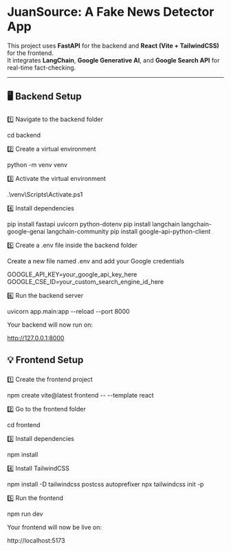 # JuanSource: A Fake News Detector App

This project uses **FastAPI** for the backend and **React (Vite + TailwindCSS)** for the frontend.  
It integrates **LangChain**, **Google Generative AI**, and **Google Search API** for real-time fact-checking.

---

## 🖥️ Backend Setup

### 
1️⃣ Navigate to the backend folder

cd backend

2️⃣ Create a virtual environment

python -m venv venv

3️⃣ Activate the virtual environment

.\venv\Scripts\Activate.ps1

4️⃣ Install dependencies

pip install fastapi uvicorn python-dotenv
pip install langchain langchain-google-genai langchain-community
pip install google-api-python-client

5️⃣ Create a .env file inside the backend folder

Create a new file named .env and add your Google credentials

GOOGLE_API_KEY=your_google_api_key_here
GOOGLE_CSE_ID=your_custom_search_engine_id_here

6️⃣ Run the backend server

uvicorn app.main:app --reload --port 8000

Your backend will now run on:

http://127.0.0.1:8000

## 💡 Frontend Setup 

###
1️⃣ Create the frontend project

npm create vite@latest frontend -- --template react

2️⃣ Go to the frontend folder

cd frontend

3️⃣ Install dependencies

npm install

4️⃣ Install TailwindCSS

npm install -D tailwindcss postcss autoprefixer
npx tailwindcss init -p

5️⃣ Run the frontend

npm run dev

Your frontend will now be live on:

http://localhost:5173





